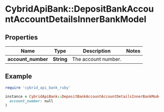 # CybridApiBank::DepositBankAccountAccountDetailsInnerBankModel

## Properties

| Name | Type | Description | Notes |
| ---- | ---- | ----------- | ----- |
| **account_number** | **String** | The account number. |  |

## Example

```ruby
require 'cybrid_api_bank_ruby'

instance = CybridApiBank::DepositBankAccountAccountDetailsInnerBankModel.new(
  account_number: null
)
```


